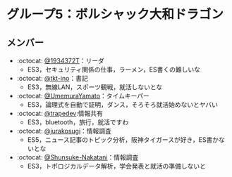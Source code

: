 # グループ5：ボルシャック大和ドラゴン

## メンバー
- :octocat: [@1934372T](https://github.com/1934372T)：リーダ
  - ES3，セキュリティ関係の仕事，ラーメン，ES書くの難しいな
- :octocat: [@tkt-ino](https://github.com/tkt-ino)：書記
  - ES3，無線LAN，スポーツ観戦，就活しないとな
- :octocat: [@UmemuraYamato](https://github.com/UmemuraYamato)：タイムキーパー 
  - ES3，論理式を自動で証明，ダンス，そろそろ就活始めないとヤバい
- :octocat: [@trapedev](https://github.com/trapedev):情報共有
  - ES3，bluetooth，旅行，就活ですわ
- :octocat: [@jurakosugi](https://github.com/jurakosugi)：情報調査
  - ES5，ニュース記事のトピック分析，阪神タイガースが好き，ES書かないとな
- :octocat: [@Shunsuke-Nakatani](https://github.com/Shunsuke-Nakatani)：情報調査
  - ES3，トポロジカルデータ解析，学会発表と就活の準備しないと
